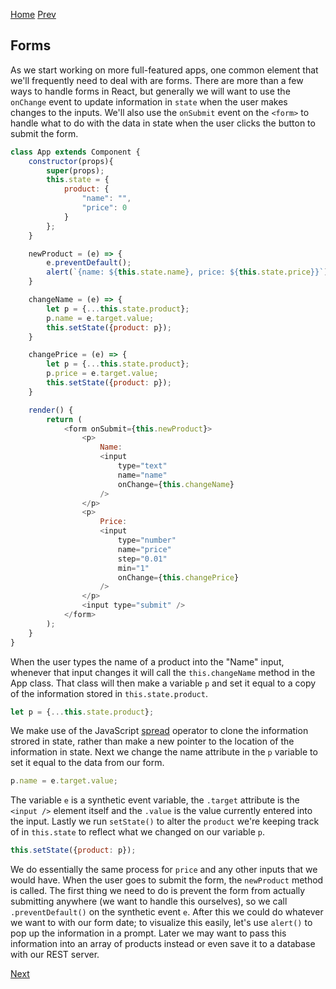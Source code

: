 [Home](https://github.com/wgoode3/react-notes/blob/master/README.md)
[Prev](https://github.com/wgoode3/react-notes/blob/master/child-components-and-props.md)

## Forms

As we start working on more full-featured apps, one common element that we'll frequently need to deal with are forms. There are more than a few ways to handle forms in React, but generally we will want to use the ```onChange``` event to update information in ```state``` when the user makes changes to the inputs. We'll also use the ```onSubmit``` event on the ```<form>``` to handle what to do with the data in state when the user clicks the button to submit the form.

```javascript
class App extends Component {
    constructor(props){
        super(props);
        this.state = {
            product: {
                "name": "",
                "price": 0
            }
        };
    }

    newProduct = (e) => {
        e.preventDefault();
        alert(`{name: ${this.state.name}, price: ${this.state.price}}`);
    }

    changeName = (e) => {
        let p = {...this.state.product};
        p.name = e.target.value;
        this.setState({product: p});
    }

    changePrice = (e) => {
        let p = {...this.state.product};
        p.price = e.target.value;
        this.setState({product: p});
    }

    render() {
        return (
            <form onSubmit={this.newProduct}>
                <p>
                    Name:
                    <input 
                        type="text" 
                        name="name" 
                        onChange={this.changeName} 
                    />
                </p>
                <p>
                    Price:
                    <input
                        type="number"
                        name="price"
                        step="0.01"
                        min="1"
                        onChange={this.changePrice}
                    />
                </p>
                <input type="submit" />
            </form>
        );
    }
}
```

When the user types the name of a product into the "Name" input, whenever that input changes it will call the ```this.changeName``` method in the App class. That class will then make a variable ```p``` and set it equal to a copy of the information stored in ```this.state.product```. 

```javascript
let p = {...this.state.product};
```

We make use of the JavaScript [spread](https://developer.mozilla.org/en-US/docs/Web/JavaScript/Reference/Operators/Spread_syntax) operator to clone the information strored in state, rather than make a new pointer to the location of the information in state. Next we change the name attribute in the ```p``` variable to set it equal to the data from our form.

```javascript
p.name = e.target.value;
```

The variable ```e``` is a synthetic event variable, the ```.target``` attribute is the ```<input />``` element itself and the ```.value``` is the value currently entered into the input. Lastly we run ```setState()``` to alter the ```product``` we're keeping track of in ```this.state``` to reflect what we changed on our variable ```p```.

```javascript
this.setState({product: p});
```

We do essentially the same process for ```price``` and any other inputs that we would have. When the user goes to submit the form, the ```newProduct``` method is called. The first thing we need to do is prevent the form from actually submitting anywhere (we want to handle this ourselves), so we call ```.preventDefault()``` on the synthetic event ```e```. After this we could do whatever we want to with our form date; to visualize this easily, let's use ```alert()``` to pop up the information in a prompt. Later we may want to pass this information into an array of products instead or even save it to a database with our REST server.

[Next](https://github.com/wgoode3/react-notes/blob/master/lifting-state.md)